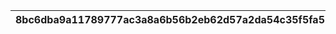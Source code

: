 |8bc6dba9a11789777ac3a8a6b56b2eb62d57a2da54c35f5fa555c3adc3f6e334|d57177d38da8dff887ed047984c516a4ee028ee271bdbb213c61d0ca6c78e89a|51bff26f9ddff890afdd84c77b29dd9b117ced0e1367ce81ba533db91e87c074|4aeec19c7965ad79c1f162a035b7fa9941c5e4543bad498529dba17c68675f1a|aa12eba355453147775ad57eceadfcede74f4ec2377bb1be9a52bb2d8f104c6e|55b9e90ee58476d06e385746fa1c4279f990f22e57a190ac1b9b8ec38ae00eeb|4193c84a034e74aa5e4269dee73b7dbbf582b1d7404458e529c07992e1dc078a|b4fc88053cf3408e8d672a1e27778ad5d716f3bfa4ae3c3e6a75de12c0530d0f|816e9b07e07a2022f25cfac1bd751459bedc9a79dce9823b4369889b0e157c4f|4be107e6e1a3bc3c28b14ab728266cf6061a8f4db33fa724645899d4849378ae|e1bac624c49f39b1ced784f3630fae667cce3f8a1db7db9d3e4d511b213bd4e9|e96786aff7970053dd550f157c2fd9a5f9b97865ebf9301592b185e8461bc98a|26163389547c1cc04bd660b1040458e5401d3bde01654884c54d0d15921c6c89|e19b216260f5f9efb0ebcb64c1fcee5edb4089ce2881071246bda81850842c2b|
| --- | --- | --- | --- | --- | --- | --- | --- | --- | --- | --- | --- | --- | --- |